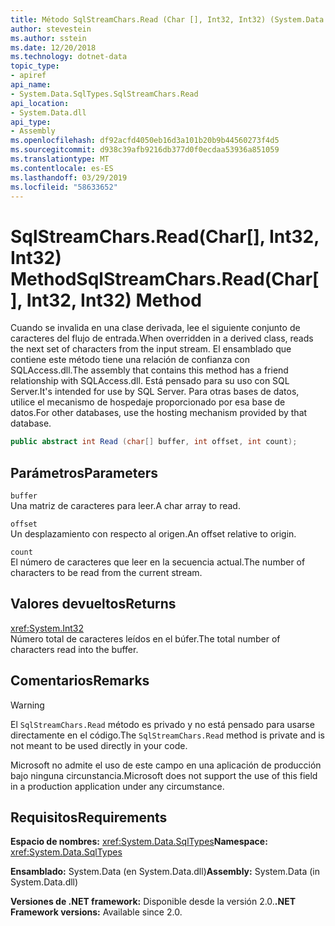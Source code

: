 ```yaml
---
title: Método SqlStreamChars.Read (Char [], Int32, Int32) (System.Data.SqlTypes)
author: stevestein
ms.author: sstein
ms.date: 12/20/2018
ms.technology: dotnet-data
topic_type:
- apiref
api_name:
- System.Data.SqlTypes.SqlStreamChars.Read
api_location:
- System.Data.dll
api_type:
- Assembly
ms.openlocfilehash: df92acfd4050eb16d3a101b20b9b44560273f4d5
ms.sourcegitcommit: d938c39afb9216db377d0f0ecdaa53936a851059
ms.translationtype: MT
ms.contentlocale: es-ES
ms.lasthandoff: 03/29/2019
ms.locfileid: "58633652"
---
```

# <a name="sqlstreamcharsreadchar-int32-int32-method"></a><span data-ttu-id="b026e-102">SqlStreamChars.Read(Char[], Int32, Int32) Method</span><span class="sxs-lookup"><span data-stu-id="b026e-102">SqlStreamChars.Read(Char[], Int32, Int32) Method</span></span>

<span data-ttu-id="b026e-103">Cuando se invalida en una clase derivada, lee el siguiente conjunto de caracteres del flujo de entrada.</span><span class="sxs-lookup"><span data-stu-id="b026e-103">When overridden in a derived class, reads the next set of characters from the input stream.</span></span> <span data-ttu-id="b026e-104">El ensamblado que contiene este método tiene una relación de confianza con SQLAccess.dll.</span><span class="sxs-lookup"><span data-stu-id="b026e-104">The assembly that contains this method has a friend relationship with SQLAccess.dll.</span></span> <span data-ttu-id="b026e-105">Está pensado para su uso con SQL Server.</span><span class="sxs-lookup"><span data-stu-id="b026e-105">It's intended for use by SQL Server.</span></span> <span data-ttu-id="b026e-106">Para otras bases de datos, utilice el mecanismo de hospedaje proporcionado por esa base de datos.</span><span class="sxs-lookup"><span data-stu-id="b026e-106">For other databases, use the hosting mechanism provided by that database.</span></span>

```csharp
public abstract int Read (char[] buffer, int offset, int count);
```

## <a name="parameters"></a><span data-ttu-id="b026e-107">Parámetros</span><span class="sxs-lookup"><span data-stu-id="b026e-107">Parameters</span></span>

`buffer`\
<span data-ttu-id="b026e-108">Una matriz de caracteres para leer.</span><span class="sxs-lookup"><span data-stu-id="b026e-108">A char array to read.</span></span>

`offset`\
<span data-ttu-id="b026e-109">Un desplazamiento con respecto al origen.</span><span class="sxs-lookup"><span data-stu-id="b026e-109">An offset relative to origin.</span></span>

`count`\
<span data-ttu-id="b026e-110">El número de caracteres que leer en la secuencia actual.</span><span class="sxs-lookup"><span data-stu-id="b026e-110">The number of characters to be read from the current stream.</span></span>

## <a name="returns"></a><span data-ttu-id="b026e-111">Valores devueltos</span><span class="sxs-lookup"><span data-stu-id="b026e-111">Returns</span></span>

<xref:System.Int32>\
<span data-ttu-id="b026e-112">Número total de caracteres leídos en el búfer.</span><span class="sxs-lookup"><span data-stu-id="b026e-112">The total number of characters read into the buffer.</span></span>

## <a name="remarks"></a><span data-ttu-id="b026e-113">Comentarios</span><span class="sxs-lookup"><span data-stu-id="b026e-113">Remarks</span></span>

> [!WARNING]
> <span data-ttu-id="b026e-114">El `SqlStreamChars.Read` método es privado y no está pensado para usarse directamente en el código.</span><span class="sxs-lookup"><span data-stu-id="b026e-114">The `SqlStreamChars.Read` method is private and is not meant to be used directly in your code.</span></span>
>
> <span data-ttu-id="b026e-115">Microsoft no admite el uso de este campo en una aplicación de producción bajo ninguna circunstancia.</span><span class="sxs-lookup"><span data-stu-id="b026e-115">Microsoft does not support the use of this field in a production application under any circumstance.</span></span>

## <a name="requirements"></a><span data-ttu-id="b026e-116">Requisitos</span><span class="sxs-lookup"><span data-stu-id="b026e-116">Requirements</span></span>

<span data-ttu-id="b026e-117">**Espacio de nombres:** <xref:System.Data.SqlTypes></span><span class="sxs-lookup"><span data-stu-id="b026e-117">**Namespace:** <xref:System.Data.SqlTypes></span></span>

<span data-ttu-id="b026e-118">**Ensamblado:** System.Data (en System.Data.dll)</span><span class="sxs-lookup"><span data-stu-id="b026e-118">**Assembly:** System.Data (in System.Data.dll)</span></span>

<span data-ttu-id="b026e-119">**Versiones de .NET framework:** Disponible desde la versión 2.0.</span><span class="sxs-lookup"><span data-stu-id="b026e-119">**.NET Framework versions:** Available since 2.0.</span></span>